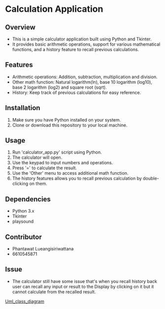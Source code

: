 # Calculation Application

## Overview

- This is a simple calculator application built using Python and Tkinter.
- It provides basic arithmetic operations, support for various mathematical functions,
  and a history feature to recall previous calculations.

## Features

- Arithmetic operations: Addition, subtraction, multiplication and division.
- Other math function: Natural logarithm(ln), base 10 logarithm (log10), 
  base 2 logarithm (log2) and square root (sqrt).
- History: Keep track of previous calculations for easy reference.

## Installation
1. Make sure you have Python installed on your system.
2. Clone or download this repository to your local machine.

## Usage
1. Run 'calculator_app.py' script using Python.
2. The calculator will open.
3. Use the keypad to input numbers and operations.
4. Press '=' to calculate the result.
5. Use the 'Other' menu to access additional math function.
6. The history features allows you to recall previous calculation by double-clicking
   on them.

## Dependencies
- Python 3.x
- Tkinter
- playsound

## Contributor
- Phantawat Lueangisiriwattana
- 6610545871

## Issue
- The calculator still have some issue that's when you recall history back
  user can recall any input or result to the Display by clicking on it but
  it cannot calculate from the recalled result.

[Uml_class_diagram](calculator_uml.png)


